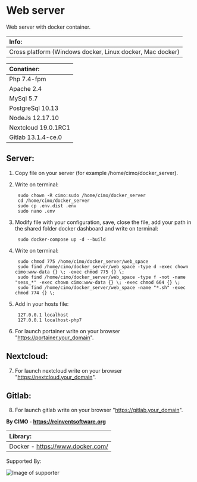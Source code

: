Web server
==============

Web server with docker container.

| Info: |
|:---|
| Cross platform (Windows docker, Linux docker, Mac docker) |

| Conatiner: |
|:---|
| Php 7.4-fpm |
| Apache 2.4 |
| MySql 5.7 |
| PostgreSql 10.13 |
| NodeJs 12.17.10 |
| Nextcloud 19.0.1RC1 |
| Gitlab 13.1.4-ce.0 |

## Server:
1) Copy file on your server (for example /home/cimo/docker_server).

2) Write on terminal:

        sudo chown -R cimo:sudo /home/cimo/docker_server
        cd /home/cimo/docker_server
        sudo cp .env.dist .env
        sudo nano .env

3) Modify file with your configuration, save, close the file, add your path in the shared folder docker dashboard and write on terminal:

        sudo docker-compose up -d --build

4) Write on terminal:

        sudo chmod 775 /home/cimo/docker_server/web_space
        sudo find /home/cimo/docker_server/web_space -type d -exec chown cimo:www-data {} \; -exec chmod 775 {} \;
        sudo find /home/cimo/docker_server/web_space -type f -not -name "sess_*" -exec chown cimo:www-data {} \; -exec chmod 664 {} \;
        sudo find /home/cimo/docker_server/web_space -name "*.sh" -exec chmod 774 {} \;

5) Add in your hosts file:

        127.0.0.1 localhost
        127.0.0.1 localhost-php7

6) For launch portainer write on your browser "https://portainer.your_domain".

## Nextcloud:
7) For launch nextcloud write on your browser "https://nextcloud.your_domain".

## Gitlab:

8) For launch gitlab write on your browser "https://gitlab.your_domain".

<b>By CIMO - https://reinventsoftware.org</b>

| Library: |
|:---|
| Docker - https://www.docker.com/ |

Supported By:

![Image of supporter](https://avatars0.githubusercontent.com/u/878437?s=200&v=4)
